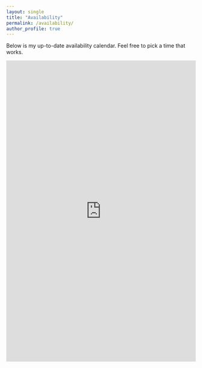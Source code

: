 ```yaml
---
layout: single
title: "Availability"
permalink: /availability/
author_profile: true
---
```


Below is my up-to-date availability calendar. Feel free to pick a time that works.

<iframe
  src="https://calendar.google.com/calendar/embed?src=90e3e7baecc6c8fb063ea0e230c0040bfe5ce8d086c944a9351720d1e9d72b9e%40group.calendar.google.com&ctz=America%2FChicago&mode=WEEK"
  style="border:0;width:100%;height:800px;"
  frameborder="0"
  scrolling="no"
  loading="lazy"
  referrerpolicy="no-referrer-when-downgrade"
  aria-label="Availability Calendar"
></iframe>
